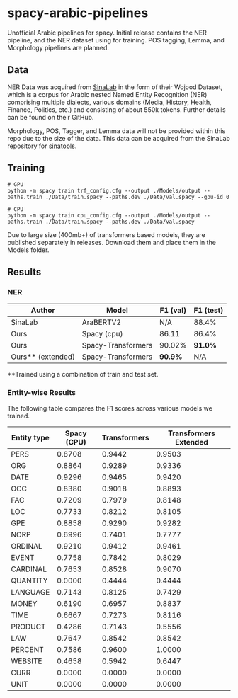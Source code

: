 # spacy-arabic-pipelines
Unofficial Arabic pipelines for spacy. Initial release contains the NER pipeline, and the NER dataset using for training.
POS tagging, Lemma, and Morphology pipelines are planned.


## Data

NER Data was acquired from [SinaLab](https://github.com/SinaLab/ArabicNER) in the form of their Wojood Dataset, 
which is a corpus for Arabic nested Named Entity Recognition (NER) comprising multiple dialects, various domains (Media, History, Health, Finance, Politics, etc.)
and consisting of about 550k tokens. Further details can be found on their GitHub.

Morphology, POS, Tagger, and Lemma data will not be provided within this repo due to the size of the data. This data can
be acquired from the SinaLab repository for [sinatools](https://github.com/SinaLab/sinatools). 

## Training

```
# GPU
python -m spacy train trf_config.cfg --output ./Models/output --paths.train ./Data/train.spacy --paths.dev ./Data/val.spacy --gpu-id 0

# CPU
python -m spacy train cpu_config.cfg --output ./Models/output --paths.train ./Data/train.spacy --paths.dev ./Data/val.spacy
```

Due to large size (400mb+) of transformers based models, they are published separately in releases. 
Download them and place them in the Models folder.

## Results 

### NER


| Author            | Model              | F1 (val) | F1 (test) |
|-------------------|--------------------|----------|-----------|
| SinaLab           | AraBERTV2          | N/A      | 88.4%     |
| Ours              | Spacy (cpu)        | 86.11    | 86.4%     |
| Ours              | Spacy-Transformers | 90.02%   | **91.0%** |
| Ours** (extended) | Spacy-Transformers | **90.9%**   | N/A       |

**Trained using a combination of train and test set.

### Entity-wise Results

The following table compares the F1 scores across various models we trained.

| Entity type | Spacy (CPU) | Transformers | Transformers Extended |
|-------------|-------------|--------------|-----------------------|
| PERS        | 0.8708      | 0.9442       | 0.9503                |
| ORG         | 0.8864      | 0.9289       | 0.9336                |
| DATE        | 0.9296      | 0.9465       | 0.9420                |
| OCC         | 0.8380      | 0.9018       | 0.8893                |
| FAC         | 0.7209      | 0.7979       | 0.8148                |
| LOC         | 0.7733      | 0.8212       | 0.8105                |
| GPE         | 0.8858      | 0.9290       | 0.9282                |
| NORP        | 0.6996      | 0.7401       | 0.7777                |
| ORDINAL     | 0.9210      | 0.9412       | 0.9461                |
| EVENT       | 0.7758      | 0.7842       | 0.8029                |
| CARDINAL    | 0.7653      | 0.8528       | 0.9070                |
| QUANTITY    | 0.0000      | 0.4444       | 0.4444                |
| LANGUAGE    | 0.7143      | 0.8125       | 0.7429                |
| MONEY       | 0.6190      | 0.6957       | 0.8837                |
| TIME        | 0.6667      | 0.7273       | 0.8116                |
| PRODUCT     | 0.4286      | 0.7143       | 0.5556                |
| LAW         | 0.7647      | 0.8542       | 0.8542                |
| PERCENT     | 0.7586      | 0.9600       | 1.0000                |
| WEBSITE     | 0.4658      | 0.5942       | 0.6447                |
| CURR        | 0.0000      | 0.0000       | 0.0000                |
| UNIT        | 0.0000      | 0.0000       | 0.0000                |

